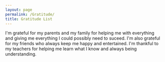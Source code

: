 ```yaml
---
layout: page
permalink: /Gratitude/
title: Gratitude List
--- 
```


I'm grateful for my parents and my family for helping me with everything and giving me everything I could possibly need to suceed. I'm also grateful for my friends who always keep me happy and entertained. I'm thankful to my teachers for helping me learn what I know and always being understanding.